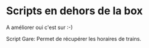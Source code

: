 # Scripts en dehors de la box

A améliorer oui c'est sur :-)

Script Gare: Permet de récupérer les horaires de trains.
